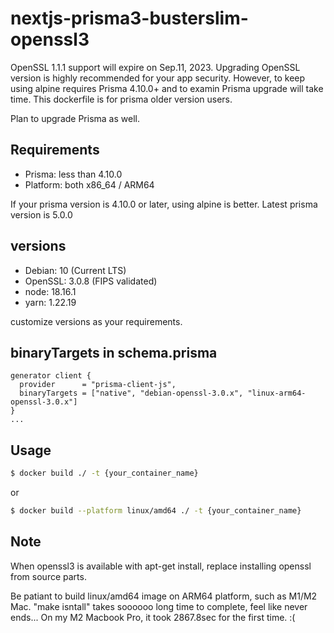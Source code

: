 # nextjs-prisma3-busterslim-openssl3

OpenSSL 1.1.1 support will expire on Sep.11, 2023.
Upgrading OpenSSL version is highly recommended for your app security.
However, to keep using alpine requires Prisma 4.10.0+ and to examin Prisma upgrade will take time.
This dockerfile is for prisma older version users.

Plan to upgrade Prisma as well.

## Requirements

- Prisma: less than 4.10.0
- Platform: both x86_64 / ARM64

If your prisma version is 4.10.0 or later, using alpine is better.
Latest prisma version is 5.0.0

## versions

- Debian: 10 (Current LTS)
- OpenSSL: 3.0.8 (FIPS validated)
- node: 18.16.1
- yarn: 1.22.19

customize versions as your requirements.


## binaryTargets in schema.prisma

```
generator client {
  provider      = "prisma-client-js",
  binaryTargets = ["native", "debian-openssl-3.0.x", "linux-arm64-openssl-3.0.x"]
}
...
```

## Usage

```bash
$ docker build ./ -t {your_container_name}
```

or

```bash
$ docker build --platform linux/amd64 ./ -t {your_container_name}
```

## Note
When openssl3 is available with apt-get install, replace installing openssl from source parts.

Be patiant to build linux/amd64 image on ARM64 platform, such as M1/M2 Mac.
"make isntall" takes soooooo long time to complete, feel like never ends...
On my M2 Macbook Pro, it took 2867.8sec for the first time. :(

